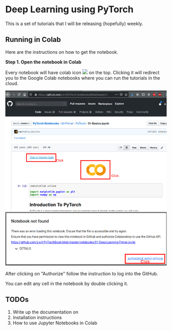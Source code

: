 # Deep Learning using PyTorch

This is a set of tutorials that I will be releasing (hopefully) weekly.

## Running in Colab

Here are the instructions on how to get the notebook.

**Step 1. Open the notebook in Colab**

Every notebook will have colab icon <img src="https://colab.research.google.com/img/colab_favicon.ico" width=16/> on the top.
Clicking it will redirect you to the Google Colab notebooks where you can run the tutorials in the cloud.

![step 1](imgs/colab_step_1.png)
![step 1a](imgs/colab_step_1_auth.png)

After clicking on "Authorize" follow the instruction to log into the GitHub.


You can edit any cell in the notebook by double clicking it.

## TODOs

1. Write up the documentation on
  1. Installation instructions
  2. How to use Jupyter Notebooks in Colab


